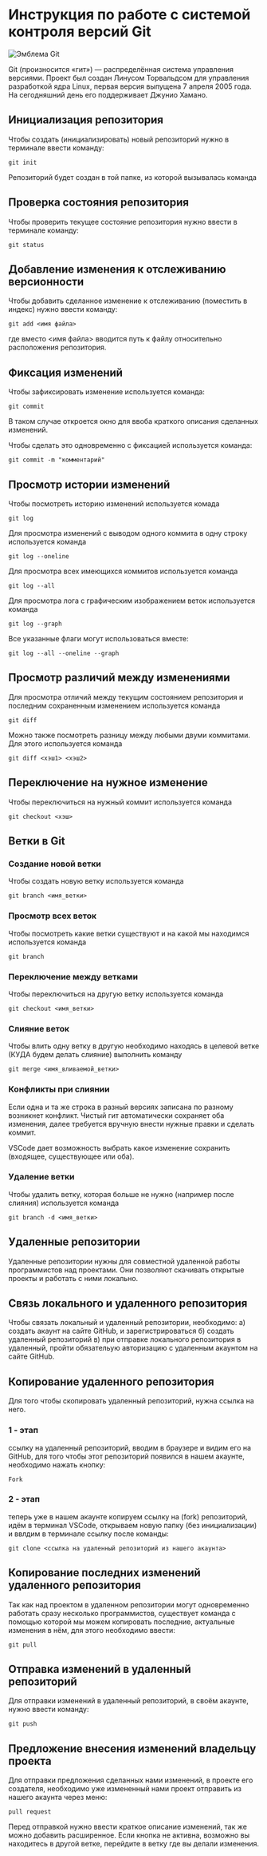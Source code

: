 # **Инструкция по работе с системой контроля версий Git**

![Эмблема Git](git.jpg)

Git (произносится «гит») — распределённая система управления версиями. Проект был создан Линусом Торвальдсом для управления разработкой ядра Linux, первая версия выпущена 7 апреля 2005 года. На сегодняшний день его поддерживает Джунио Хамано.

## Инициализация репозитория

Чтобы создать (инициализировать) новый репозиторий нужно в терминале ввести команду:

    git init

Репозиторий будет создан в той папке, из которой вызывалась команда

## Проверка состояния репозитория

Чтобы проверить текущее состояние репозитория нужно ввести в терминале команду:

    git status

## Добавление изменения к отслеживанию версионности

Чтобы добавить сделанное изменение к отслеживанию (поместить в индекс) нужно ввести команду:

    git add <имя файла>

где вместо <имя файла> вводится путь к файлу относительно расположения репозитория.

## Фиксация изменений

Чтобы зафиксировать изменение используется команда:

    git commit

В таком случае откроется окно для ввоба краткого описания сделанных изменений.

Чтобы сделать это одновременно с фиксацией используется команда:

    git commit -m "комментарий"

## Просмотр истории изменений

Чтобы посмотреть историю изменений используется комада

    git log

Для просмотра изменений с выводом одного коммита в одну строку используется команда

    git log --oneline

Для просмотра всех имеющихся коммитов используется команда

    git log --all

Для просмотра лога с графическим изображением веток используется команда

    git log --graph

Все указанные флаги могут использоваться вместе:

    git log --all --oneline --graph

## Просмотр различий между изменениями

Для просмотра отличий между текущим состоянием репозитория и последним сохраненным изменением используется команда

    git diff

Можно также посмотреть разницу между любыми двуми коммитами. Для этого используется команда

    git diff <хэш1> <хэш2>

## Переключение на нужное изменение

Чтобы переключиться на нужный коммит используется команда

    git checkout <хэш>

## Ветки в Git

### Создание новой ветки

Чтобы создать новую ветку используется команда

    git branch <имя_ветки>

### Просмотр всех веток

Чтобы посмотреть какие ветки существуют и на какой мы находимся используется команда

    git branch

### Переключение между ветками

Чтобы переключиться на другую ветку используется команда

    git checkout <имя_ветки>

### Слияние веток

Чтобы влить одну ветку в другую необходимо находясь в целевой ветке (КУДА будем делать слияние) выполнить команду

    git merge <имя_вливаемой_ветки>

### Конфликты при слиянии

Если одна и та же строка в разный версиях записана по разному возникнет конфликт.
Чистый гит автоматически сохраняет оба изменения, далее требуется вручную внести нужные правки и сделать коммит.

VSСode дает возможность выбрать какое изменение сохранить (входящее, существующее или оба).

### Удаление ветки

Чтобы удалить ветку, которая больше не нужно (например после слияния) используется команда

    git branch -d <имя_ветки>

## Удаленные репозитории

Удаленные репозитории нужны для совместной удаленной работы программистов над проектами. Они позволяют скачивать открытые проекты и работать с ними локально.

## Связь локального и удаленного репозитория

Чтобы связать локальный и удаленный репозитории, необходимо:
    a) создать акаунт на сайте GitHub, и зарегистрироваться
    б) создать удаленный репозиторий 
    в) при отправке локального репозитория в удаленный,
       пройти обязательую авторизацию с удаленным акаунтом 
       на сайте GitHub.

## Копирование удаленного репозитория

Для того чтобы скопировать удаленный репозиторий, нужна ссылка на него.
### 1 - этап
ссылку на удаленный репозиторий, вводим в браузере и видим его на GitHub, для того чтобы этот репозиторий появился в нашем акаунте, необходимо нажать кнопку: 

    Fork

### 2 - этап
теперь уже в нашем акаунте копируем ссылку на (fork) репозиторий, идём в терминал VSCode, открываем новую папку (без инициализации) и ввлдим в терминале ссылку после команды:

    git clone <ссылка на удаленный репозиторий из нашего акаунта>

## Копирование последних изменений удаленного репозитория

Так как над проектом в удаленном репозитории могут одновременно работать сразу несколько программистов, существует команда с помощью которой мы можем копировать последние, актуальные изменения в нём, для этого необходимо ввести:

    git pull

## Отправка изменений в удаленный репозиторий

Для отправки изменений в удаленный репозиторий, в своём акаунте, нужно ввести команду:

    git push

## Предложение внесения изменений владельцу проекта

Для отправки предложения сделанных нами изменений, в проекте его создателя, необходимо уже измененный нами проект отправить из нашего акаунта через меню:
    
    pull request

Перед отправкой нужно ввести краткое описание изменений, так же можно добавить расширенное.
Если кнопка <pull request> не активна, возможно вы находитесь в другой ветке, перейдите в ветку где вы делали изменения.
